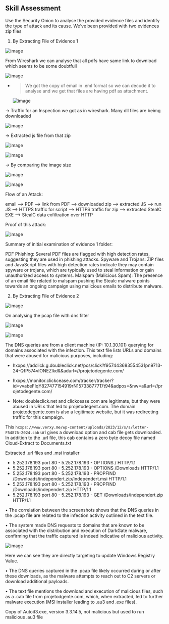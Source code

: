 ## Skill Assessment 

Use the Security Onion to analyse the provided evidence files and identify the type of attack and its cause.
We’ve been provided with two evidences zip files

1. By Extracting File of Evidence 1

![image](https://github.com/user-attachments/assets/1aada2bc-dcea-4574-bad3-159391a53c22)

From Wireshark we can analyse that all pdfs have same link to download which seems to be some doubtfull

![image](https://github.com/user-attachments/assets/12bd1680-9487-49dd-939e-32e3be7138ec)

- > We got the copy of email in .eml format so we can decode it to analyse and we get that files are having pdf as attachment.

  ![image](https://github.com/user-attachments/assets/7a92c376-6b3c-402c-8963-8e552fcf3087)

-> Traffic for an Inspection we got as in wireshark. Many dll files are beimg downloaded

![image](https://github.com/user-attachments/assets/4954411d-93aa-404c-ad10-6b873c7211f8)


-> Extracted js file from that zip 

![image](https://github.com/user-attachments/assets/3ab4d547-8cfb-4f74-b6ab-ebc7aa924c03)

![image](https://github.com/user-attachments/assets/d3eeea4b-7a19-4186-b102-ffdc7d4a8d0c)

-> By comparing the image size 

![image](https://github.com/user-attachments/assets/8180ad7f-e96c-4efb-8a28-4f1119b1f3bf)

![image](https://github.com/user-attachments/assets/5e724472-1c0d-4bbf-8be8-088537e46ece)


Flow of an Attack: 

  email --> PDF --> link from PDF --> downloaded zip --> extracted JS --> run JS --> HTTPS traffic for script --> HTTPS traffic for zip --> extracted StealC EXE --> StealC data exfiltration over HTTP

Proof of this attack:

![image](https://github.com/user-attachments/assets/e8c78222-be73-4945-b2fb-d27a789b3a86)

Summary of initial examination of evidence 1 folder:

PDF Phishing: Several PDF files are flagged with high detection rates, suggesting they are used in phishing attacks.
Spyware and Trojans: ZIP files and JavaScript files with high detection rates indicate they may contain spyware or trojans, which are typically used to steal information or gain unauthorized access to systems.
Malspam (Malicious Spam): The presence of an email file related to malspam pushing the Stealc malware points towards an ongoing campaign using malicious emails to distribute malware.


2. By Extracting File of Evidence 2

![image](https://github.com/user-attachments/assets/4d871b48-30a8-4779-8c1d-7f20bc2ecef7)

On analysing the pcap file with dns filter

![image](https://github.com/user-attachments/assets/f0d790ba-680e-4f12-adc6-36d9e0a96ae7)

![image](https://github.com/user-attachments/assets/b4bc27b6-ef1c-46bd-a10d-861ab9f70477)

The DNS queries are from a client machine (IP: 10.1.30.101) querying for domains associated with the infection.
This text file lists URLs and domains that were abused for malicious purposes, including:
- hxxps://adclick.g.doubleclick.net/pcs/click?f957443683554531pn9713-24-QfP574vIONEZlkd&&adurl=//projetodegente.com/

- hxxps://monitor.clickcease.com/tracker/tracker?id=vvabeFIqY827477154919rN15733877717t94&adpos=&nw=a&url=//projetodegente.com/

- Note: doubleclick.net and clickcease.com are legitimate, but they were abused in URLs that led to projetodegent.com. 
  The domain projetodegente.com is also a legitimate website, but it was redirecting traffic for this campaign.


This `hxxps://www.verxy.me/wp-content/uploads/2023/12/s/s/letter-F54876-2024.cab` url gives a download option and cab file gets downloaded.  In addition to the .url file, this cab contains a zero byte decoy file named Cloud-Extract to Documents.txt

Extracted .url files and .msi installer

- 5.252.178.193 port 80 - 5.252.178.193 - OPTIONS / HTTP/1.1 
- 5.252.178.193 port 80 - 5.252.178.193 - OPTIONS /Downloads HTTP/1.1 
- 5.252.178.193 port 80 - 5.252.178.193 - PROPFIND /Downloads/independert.zip/independert.msi HTTP/1.1 
- 5.252.178.193 port 80 - 5.252.178.193 - PROPFIND /Downloads/independert.zip HTTP/1.1 
- 5.252.178.193 port 80 - 5.252.178.193 - GET /Downloads/independert.zip HTTP/1.1 

•	The correlation between the screenshots shows that the DNS queries in the .pcap file are related to the infection activity outlined in the text file.

•	The system made DNS requests to domains that are known to be associated with the distribution and execution of DarkGate malware, confirming that the traffic captured is indeed indicative of malicious activity.

![image](https://github.com/user-attachments/assets/036586f4-29a0-46dd-9c47-4891c18e1bd8)

Here we can see they are directly targeting to update Windows Registry Value.

•	The DNS queries captured in the .pcap file likely occurred during or after these downloads, as the malware attempts to reach out to C2 servers or download additional payloads.

•	The text file mentions the download and execution of malicious files, such as a .cab file from projetodgente.com, which, when extracted, led to further malware execution (MSI installer leading to .au3 and .exe files).

Copy of Autoit3.exe, version 3.3.14.5, not malicious but used to run malicious .au3 file

